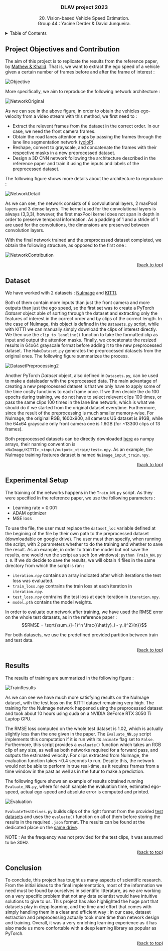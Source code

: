<!-- Improved compatibility of back to top link: See: https://github.com/othneildrew/Best-README-Template/pull/73 -->
<a name="readme-top"></a>
<!--
*** Thanks for checking out the Best-README-Template. If you have a suggestion
*** that would make this better, please fork the repo and create a pull request
*** or simply open an issue with the tag "enhancement".
*** Don't forget to give the project a star!
*** Thanks again! Now go create something AMAZING! :D
-->



<!-- PROJECT SHIELDS -->
<!--
*** I'm using markdown "reference style" links for readability.
*** Reference links are enclosed in brackets [ ] instead of parentheses ( ).
*** See the bottom of this document for the declaration of the reference variables
*** for contributors-url, forks-url, etc. This is an optional, concise syntax you may use.
*** https://www.markdownguide.org/basic-syntax/#reference-style-links
-->
<!-- 
[![Contributors][contributors-shield]][contributors-url]
[![Forks][forks-shield]][forks-url]
[![Stargazers][stars-shield]][stars-url]
[![Issues][issues-shield]][issues-url]
[![MIT License][license-shield]][license-url]
[![LinkedIn][linkedin-shield]][linkedin-url] 
-->

<!-- PROJECT LOGO -->
<br />
<div align="center">

  <h3 align="center">DLAV project 2023</h3>

  <p align="center">
    20. Vision-based Vehicle Speed Estimation.
    <br />
    Group 44 : Yacine Derder & David Junqueira.
  </p>
</div>


<!-- TABLE OF CONTENTS -->
<details>
  <summary>Table of Contents</summary>
  <ol>
    <li>
      <a href="#project-objectives-and-contribution">Project Objectives</a>
    </li>
    <li>
      <a href="#dataset">Dataset</a>
    </li>
    <li>
      <a href="#experimental-setup">Experimental Setup</a>
    </li>
    <li>
      <a href="#results">Results</a>
    </li>
    <li>
      <a href="#conclusion">Conclusion</a>
    </li>
  </ol>
</details>



<!-- PROJECT OBJECTIVES AND CONTRIBUTION -->
## Project Objectives and Contribution

The aim of this project is to replicate the results from the reference paper, by [Mathew & Khalid](https://arxiv.org/pdf/2212.05432.pdf). That is, we want to extract the ego speed of a vehicle given a certain number of frames before and after the frame of interest : 

<img src="Figures\Objective.png" alt="Objective">

More specifically, we aim to reproduce the following network architecture :

<img src="Figures\NetworkOriginal.png" alt="NetworkOriginal">

As we can see in the above figure, in order to obtain the vehicles ego-velocity from a video stream with this method, we first need to :
* Extract the relevent frames from the dataset in the correct order. In our case, we need the front camera frames.
* Obtain the road lanes attention maps by passing the frames through the lane line segmentation network ([yoloP](https://github.com/hustvl/YOLOP)).
* Reshape, convert to grayscale, and concatenate the frames with their respective masks in a new preprocessed dataset.
* Design a 3D CNN network following the architecture described in the reference paper and train it using the inputs and labels of the preprocessed dataset.

The following figure shows more details about the architecture to reproduce :

<img src="Figures\NetworkDetail.png" alt="NetworkDetail">

As we can see, the network consists of 6 convolutional layers, 2 maxPool layers and 3 dense layers. The kernel used for the convolutional layers is always (3,3,3), however, the first maxPool kernel does not span in depth in order to preserve temporal information. As a padding of 1 and a stride of 1 are used for the convolutions, the dimensions are preserved between convolution layers.

With the final network trained and the preprocessed dataset completed, we obtain the following structure, as opposed to the first one :

<img src="Figures\NetworkContribution.png" alt="NetworkContribution">

<p align="right">(<a href="#readme-top">back to top</a>)</p>

<!-- DATASET -->
## Dataset

We have worked with 2 datasets : [NuImage](https://www.nuscenes.org/nuimages) and [KITTI](https://www.cvlibs.net/datasets/kitti/).

Both of them contain more inputs than just the front camera and more outputs than just the ego speed, so the first set was to create a PyTorch _Dataset_ object able of sorting through the dataset and extracting only the features of interest in the correct order and by clips of the correct length. In the case of NuImage, this object is defined in the `Datasets.py` script, while with KITTI we can manually simply download the clips of interest directly. We then use the `clip_to_laneline()` function to take the formatted clip as input and output the attention masks. Finally, we concatenate the resized results in 64x64 grayscale format before adding it to the new preprocessed dataset. The `MakeDataset.py` generates the preprocessed datasets from the original ones. The following figure summarizes the process.

<img src="Figures\DatasetPreprocessing2.png" alt="DatasetPreprocessing2">

Another PyTorch _Dataset_ object, also defined in `Datasets.py`, can be used to make a dataloader with the preprocessed data. The main advantage of creating a new preprocessed dataset is that we only have to apply some of the time costly functions to each frame once. If we then decide the do 100 epochs during training, we do not have to select relevent clips 100 times, or pass the same clips 100 times in the lane line network, which is what we should do if we started from the original dataset everytime. Furthermore, since the result of the preprocessing is much smaller memory-wise. For NuImage, the original RGB, 1600x900, all cameras US dataset is 91GB, while the 64x64 grayscale only front camera one is 1.6GB (for ~13300 clips of 13 frames).

Both preprocessed datasets can be directly downloaded [here](https://drive.google.com/drive/folders/1U_DB388k41wZYvP8C2IXk6FzKInPLSbG?usp=sharing) as numpy arrays, their naming convention is `<NuImage/KITTI>_<input/output>_<train/test>.npy`. As an example, the NuImage training features dataset is named `NuImage_input_train.npy`.

<p align="right">(<a href="#readme-top">back to top</a>)</p>

<!-- EXPERIMENTAL SETUP -->
## Experimental Setup

The training of the networks happens in the `Train_NN.py` script. As they were specified in the reference paper, we use the following parameters : 

* Learning rate = 0.001
* ADAM optimizer
* MSE loss

To use the file, the user must replace the `dataset_loc` variable defined at the begining of the file by their own path to the preprocessed dataset (downloadable on google drive). The user must then specify, when running the script, with 2 parameters whether to do the training and whether to save the result. As an example, in order to train the model but not save the results, one would run the script as such (on windows): `python Train_NN.py 1 0`. If we do decide to save the results, we will obtain 4 files in the same directory from which the script is ran :

* `iteration.npy` contains an array indicated after which iterations the test loss was evaluated.
* `train_loss.npy` contrains the train loss at each iteration in `iteration.npy`.
* `test_loss.npy` contrains the test loss at each iteration in `iteration.npy`.
* `model.pth` contains the model weights.

In order to evaluate our network after training, we have used the RMSE error on the whole test datasets, as in the reference paper : 
$$RMSE = \sqrt{\sum_{i=1}^n \frac{(\hat{y}_i - y_i)^2}{n}}$$

For both datasets, we use the predefined provided partition between train and test data.

<p align="right">(<a href="#readme-top">back to top</a>)</p>

<!-- RESULTS -->
## Results

The results of training are summarized in the following figure :

<img src="Figures\TrainResults.png" alt="TrainResults">

As we can see we have much more satisfying results on the NuImage dataset, with the test loss on the KITTI dataset remaining very high. The training for the NuImage network happened using the preprocessed dataset and took about 10 hours using cuda on a NVIDIA GeForce RTX 3050 Ti Laptop GPU. 

The RMSE loss computed on the whole test dataset is 1.02, which is actually slightly less than the one given in the paper. The `Evaluate_NN.py` script implements this computation if it is run with its `animate` flag set to `False`. Furthermore, this script provides a `evaluate()` function which takes an RGB clip of any size, as well as both networks required for a forward pass, and outputs the estimated velocity. For clips extracted from NuImage, the evaluation function takes ~0.4 seconds to run. Despite this, the network would not be able to perform in true real-time, as it requires frames from a time window in the past as well as in the futur to make a prediction.

The following figure shows an example of results obtained running `Evaluate_NN.py`, where for each sample the evaluation time, estimated ego-speed, actual ego-speed and absolute error is computed and printed.

<img src="Figures\Evaluation.png" alt="Evaluation">

`EvaluateTestDrives.py` builds clips of the right format from the provided [test datasets](https://drive.google.com/drive/folders/16xf0AF9zgWAuK6Xyr5xK85t77hM3BwAv) and uses the `evaluate()` function on all of them before storing the results in the required `.json` format. The results can be found at the dedicated place on the [same drive](https://drive.google.com/drive/folders/1OgSYpEttJQSREDNMQVNPdaOmjBM9xMXC).

NOTE : As the frequency was not provided for the test clips, it was assumed to be 30Hz.

<p align="right">(<a href="#readme-top">back to top</a>)</p>

<!-- CONCLUSION -->
## Conclusion

To conclude, this project has tought us many aspects of scientific research. From the initial ideas to the final implementation, most of the information we need must be found by ourselves in scientific litterature, as we are working on a very specific problem that not any data scientist would have intuitive solutions to give to us. This project has also highlighted the huge part that datasets play in depp learning, and the time and effort that comes with simply handling them in a clear and efficient way : in our case, dataset extraction and preprocessing actually took more time than network design and training. Overall, it was a very enriching learning experience as it has also made us more confortable with a deep learning library as popular as PyTorch.

<p align="right">(<a href="#readme-top">back to top</a>)</p>




